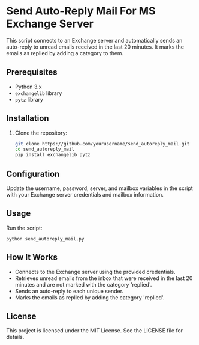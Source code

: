# Send Auto-Reply Mail For MS Exchange Server

This script connects to an Exchange server and automatically sends an auto-reply to unread emails received in the last 20 minutes. It marks the emails as replied by adding a category to them.

## Prerequisites

- Python 3.x
- `exchangelib` library
- `pytz` library

## Installation

1. Clone the repository:
	```sh
	git clone https://github.com/yourusername/send_autoreply_mail.git
	cd send_autoreply_mail
	pip install exchangelib pytz

## Configuration
Update the username, password, server, and mailbox variables in the script with your Exchange server credentials and mailbox information.

## Usage
Run the script:
	
	python send_autoreply_mail.py

## How It Works

- Connects to the Exchange server using the provided credentials.
- Retrieves unread emails from the inbox that were received in the last 20 minutes and are not marked with the category 'replied'.
- Sends an auto-reply to each unique sender.
- Marks the emails as replied by adding the category 'replied'.

## License
This project is licensed under the MIT License. See the LICENSE file for details.

